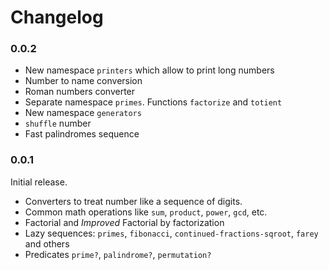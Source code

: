 # Changelog

### 0.0.2

* New namespace `printers` which allow to print long numbers
* Number to name conversion
* Roman numbers converter
* Separate namespace `primes`. Functions `factorize` and `totient`
* New namespace `generators`
* `shuffle` number
* Fast palindromes sequence 

### 0.0.1

Initial release.

* Converters to treat number like a sequence of digits.
* Common math operations like `sum`, `product`, `power`, `gcd`, etc.
* Factorial and *Improved* Factorial by factorization
* Lazy sequences: `primes`, `fibonacci`, `continued-fractions-sqroot`, `farey` and others
* Predicates `prime?`, `palindrome?`, `permutation?`
